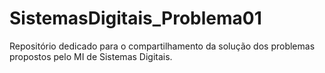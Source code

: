 # SistemasDigitais_Problema01
Repositório dedicado para o compartilhamento da solução dos problemas propostos pelo MI de Sistemas Digitais.

